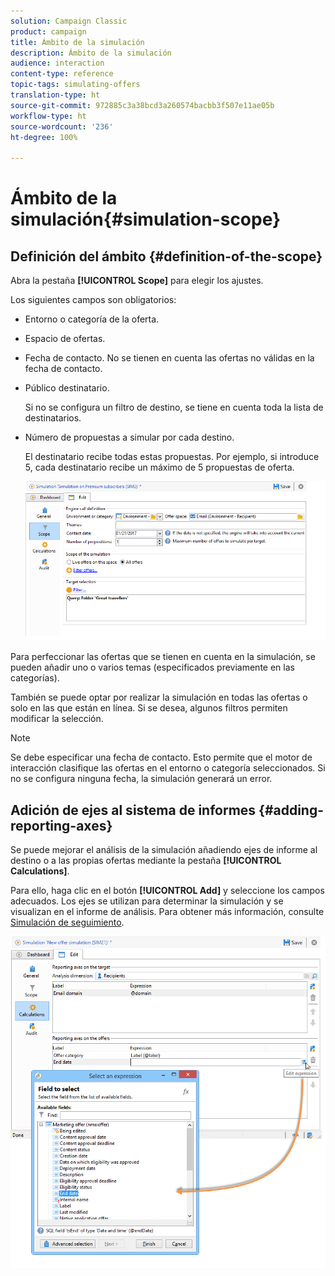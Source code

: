 ```yaml
---
solution: Campaign Classic
product: campaign
title: Ámbito de la simulación
description: Ámbito de la simulación
audience: interaction
content-type: reference
topic-tags: simulating-offers
translation-type: ht
source-git-commit: 972885c3a38bcd3a260574bacbb3f507e11ae05b
workflow-type: ht
source-wordcount: '236'
ht-degree: 100%

---
```



# Ámbito de la simulación{#simulation-scope}

## Definición del ámbito {#definition-of-the-scope}

Abra la pestaña **[!UICONTROL Scope]** para elegir los ajustes.

Los siguientes campos son obligatorios:

* Entorno o categoría de la oferta.
* Espacio de ofertas.
* Fecha de contacto. No se tienen en cuenta las ofertas no válidas en la fecha de contacto.
* Público destinatario.

   Si no se configura un filtro de destino, se tiene en cuenta toda la lista de destinatarios.

* Número de propuestas a simular por cada destino.

   El destinatario recibe todas estas propuestas. Por ejemplo, si introduce 5, cada destinatario recibe un máximo de 5 propuestas de oferta.

   ![](assets/offer_simulation_009.png)

Para perfeccionar las ofertas que se tienen en cuenta en la simulación, se pueden añadir uno o varios temas (especificados previamente en las categorías).

También se puede optar por realizar la simulación en todas las ofertas o solo en las que están en línea. Si se desea, algunos filtros permiten modificar la selección.

>[!NOTE]
>
>Se debe especificar una fecha de contacto. Esto permite que el motor de interacción clasifique las ofertas en el entorno o categoría seleccionados. Si no se configura ninguna fecha, la simulación generará un error.

## Adición de ejes al sistema de informes {#adding-reporting-axes}

Se puede mejorar el análisis de la simulación añadiendo ejes de informe al destino o a las propias ofertas mediante la pestaña **[!UICONTROL Calculations]**.

Para ello, haga clic en el botón **[!UICONTROL Add]** y seleccione los campos adecuados. Los ejes se utilizan para determinar la simulación y se visualizan en el informe de análisis. Para obtener más información, consulte [Simulación de seguimiento](../../interaction/using/simulation-tracking.md).

![](assets/offer_simulation_011.png)

